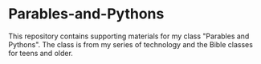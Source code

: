 # Parables-and-Pythons
This repository contains supporting materials for my class "Parables and Pythons". The class is from my series of technology and the Bible classes for teens and older. 
